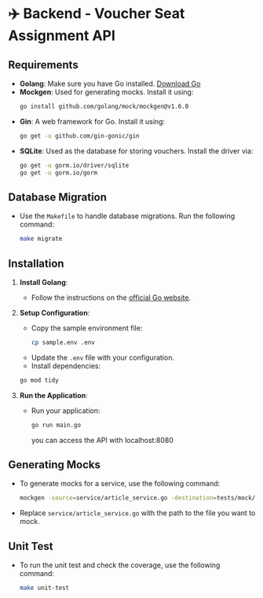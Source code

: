 # ✈️ Backend - Voucher Seat Assignment API

## Requirements

- **Golang**: Make sure you have Go installed. [Download Go](https://golang.org/dl/)
- **Mockgen**: Used for generating mocks. Install it using:
  ```bash
  go install github.com/golang/mock/mockgen@v1.6.0
  ```
- **Gin**: A web framework for Go. Install it using:
  ```bash
  go get -u github.com/gin-gonic/gin
  ```
- **SQLite**: Used as the database for storing vouchers. Install the driver via:
  ```bash
  go get -u gorm.io/driver/sqlite
  go get -u gorm.io/gorm
  ```

## Database Migration

- Use the `Makefile` to handle database migrations. Run the following command:
  ```bash
  make migrate
  ```

## Installation

1. **Install Golang**:
   - Follow the instructions on the [official Go website](https://golang.org/doc/install).

2. **Setup Configuration**:
   - Copy the sample environment file:
     ```bash
     cp sample.env .env
     ```
   - Update the `.env` file with your configuration.
   - Install dependencies:
    ```bash
    go mod tidy
    ```

3. **Run the Application**:
   - Run your application:
     ```bash
     go run main.go
     ```
     you can access the API with localhost:8080

## Generating Mocks

- To generate mocks for a service, use the following command:
  ```bash
  mockgen -source=service/article_service.go -destination=tests/mock/service/article_service.go
  ```
- Replace `service/article_service.go` with the path to the file you want to mock.

## Unit Test

- To run the unit test and check the coverage, use the following command:
  ```bash
  make unit-test
  ```